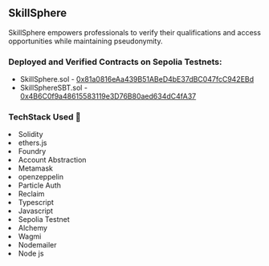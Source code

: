 ## SkillSphere

SkillSphere empowers professionals to verify their qualifications and access opportunities while maintaining pseudonymity.

### Deployed and Verified Contracts on Sepolia Testnets:

- SkillSphere.sol - [0x81a0816eAa439B51ABeD4bE37dBC047fcC942EBd](https://sepolia.etherscan.io/address/0x81a0816eAa439B51ABeD4bE37dBC047fcC942EBd)
- SkillSphereSBT.sol - [0x4B6C0f9a48615583119e3D76B80aed634dC4fA37](https://sepolia.etherscan.io/address/0x4B6C0f9a48615583119e3D76B80aed634dC4fA37)


### TechStack Used 🎯
<li>Solidity</li>
<li>ethers.js</li>
<li>Foundry</li>
<li>Account Abstraction</li>
<li>Metamask</li>
<li>openzeppelin</li>
<li>Particle Auth</li>
<li>Reclaim</li>
<li>Typescript</li>
<li>Javascript</li>
<li>Sepolia Testnet</li>
<li>Alchemy</li>
<li>Wagmi</li>
<li>Nodemailer</li>
<li>Node js</li>
